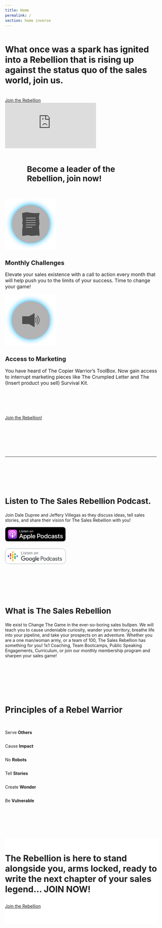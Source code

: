 ```yaml
---
title: Home
permalink: /
section: home inverse
---
```


<div style="background:url(/img/bg-triangle.png) no-repeat;background-position:calc(50% + 750px) bottom">
  <div class="row" style="margin-bottom:50px">
    <div class="column medium-8 medium-offset-2">
      <h1 class="text-xlarge" style="margin-bottom:40px">What once was a spark has ignited into a <strong>Rebellion that is rising up against the status quo of the sales world, join us.</strong></h1>
      <a class="button" style="margin-bottom: 60px" href="/join/">Join the Rebellion</a>
      <div class="vimeo">
        <iframe title="Welcome to The Sales Rebellion Video" src='https://player.vimeo.com/video/320590883?byline=false&title=false&portrait=false' frameborder='0' webkitAllowFullScreen mozallowfullscreen allowFullScreen></iframe>
      </div>
    </div>
  </div>
</div>
<div class="row" style="margin-bottom:50px">
  <div class="column medium-8 medium-offset-2">
    <h2 class="text-center background-text" style="background-image:url('/img/be-a-rebel.svg');margin:0 auto;font-size:26px;width:360px"><strong>Become a leader of the Rebellion,</strong> join now!</h2>
  </div>
</div>
<div style="background:url(/img/bg-bolt.png) no-repeat;background-position:calc(50% - 650px) top">
  <div class="row text-center" style="padding-bottom:80px">
    <div class="column medium-4 medium-offset-2">
      <img alt="Monthly Challenges" src="/img/icon-challenges.png" />
      <h2 style="font-size:20px"><strong>Monthly Challenges</strong></h2>
      <p style="font-size:16px">Elevate your sales existence with a call to action every month that will help push you to the limits of your success. Time to change your game!</p>
    </div>
    <div class="column medium-4 end">
      <img alt="Marketing" src="/img/icon-marketing.png" />
      <h2 style="font-size:20px"><strong>Access to Marketing</strong></h2>
      <p style="font-size:16px">You have heard of The Copier Warrior’s ToolBox. Now gain access to interrupt marketing pieces like The Crumpled Letter and The (Insert product you sell) Survival Kit.</p>
    </div>
  </div>
</div>
<div style="background:url(/img/bg-circle-yellow.png) no-repeat;background-position:calc(50% - 550px) top">
  <div class="row" style="padding-bottom:80px">
    <div class="column medium-8 medium-offset-2">
      <a class="button" href="/join/">Join the Rebellion!</a>
      <hr style="margin-top:120px;max-width:500px" />
    </div>
  </div>
</div>
<div style="background:url(/img/bg-circle-black.png) no-repeat;background-position:calc(50% + 550px) bottom">
  <div class="row">
    <div class="column medium-8 medium-offset-2 text-center">
      <h2 style="font-size:26px">Listen to <strong>The Sales Rebellion Podcast.</strong></h2>
      <p>Join Dale Dupree and Jeffery Villegas as they discuss ideas, tell sales stories, and share their vision for The Sales Rebellion with you!</p>
    </div>
  </div>
  <div class="row text-center" style="margin-bottom:100px">
    <div class="column medium-4 medium-offset-2">
      <a aria-label="Selling Local Podcast on iTunes" href="https://itunes.apple.com/us/podcast/selling-local-stories-tips-service/id1360290531?mt=2" target="_blank"><img alt="iTunes Podcast" style="margin-bottom:20px;width:200px" src="/img/podcast-apple.svg" /></a>
    </div>
    <div class="column medium-4 end">
      <a aria-label="Selling Local Podcast on Google Play" href="https://play.google.com/music/m/I6nr6unquvf7iq3saaovthqerwu?t=Selling_Local_Stories__Tips__Service" target="_blank"><img alt="Google Play Podcast" style="width:200px" src="/img/podcast-google.svg" /></a>
    </div>
  </div>
</div>
<div style="background:url(/img/bg-rectangle.png) no-repeat;background-position:calc(50% - 550px) bottom">
  <div class="row" style="margin-bottom:100px">
    <div class="column medium-8 medium-offset-2">
      <h2 style="font-size:26px">What is <strong>The Sales Rebellion</strong></h2>
      <p>We exist to Change The Game in the ever-so-boring sales bullpen. We will teach you to cause undeniable curiosity, wander your territory, breathe life into your pipeline, and take your prospects on an adventure. Whether you are a one man/woman army, or a team of 100, The Sales Rebellion has something for you! 1x1 Coaching, Team Bootcamps, Public Speaking Engagements, Curriculum, or join our monthly membership program and sharpen your sales game!</p>
    </div>
  </div>
</div>
<div class="row">
  <div class="column medium-8 medium-offset-2">
    <h2 class="text-center background-text" style="background-image:url('/img/rebel-warrior.svg');display:block;font-size:28px;margin-bottom:35px">Principles of a Rebel Warrior</h2>
  </div>
</div>
<div style="background:url(/img/bg-bolt.png) no-repeat;background-position:calc(50% + 650px) bottom;padding-bottom:1px">
  <div class="row small-up-1 medium-up-2 large-up-3 medium-8 medium-offset-2 bg-icons" style="margin-bottom:100px">
    <div class="column column-block">
      <p class="serve">Serve <strong>Others</strong></p>
    </div>
    <div class="column column-block">
      <p class="impact">Cause <strong>Impact</strong></p>
    </div>
    <div class="column column-block">
      <p class="no-robots">No <strong>Robots</strong></p>
    </div>
    <div class="column column-block">
      <p class="stories">Tell <strong>Stories</strong></p>
    </div>
    <div class="column column-block">
      <p class="create-wonder">Create <strong>Wonder</strong></p>
    </div>
    <div class="column column-block">
      <p class="be-vulnerable">Be <strong>Vulnerable</strong></p>
    </div>
  </div>
</div>
<div style="background:linear-gradient(to bottom, #050327 0%,black 100%)">
  <div class="row">
    <div class="column medium-8 medium-offset-2" style="background:#fff;padding:50px 0">
      <h2 class="text-center background-text" style="background-image:url('/img/sales-legend.svg');color:#201f1f;font-size:28px;margin:0 auto 30px;max-width:600px"><strong style="color:#201f1f">The Rebellion is here to stand alongside you,</strong> arms locked, ready to write the next chapter of your sales legend… JOIN NOW!</h2>
      <a class="button" href="/join/">Join the Rebellion</a>
    </div>
  </div>
</div>

